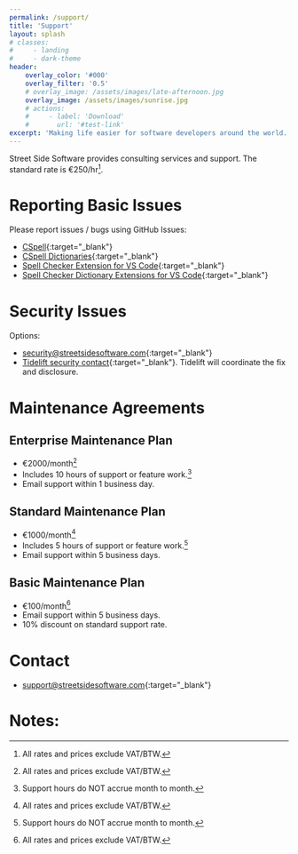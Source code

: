 ```yaml
---
permalink: /support/
title: 'Support'
layout: splash
# classes:
#     - landing
#     - dark-theme
header:
    overlay_color: '#000'
    overlay_filter: '0.5'
    # overlay_image: /assets/images/late-afternoon.jpg
    overlay_image: /assets/images/sunrise.jpg
    # actions:
    #     - label: 'Download'
    #       url: '#test-link'
excerpt: 'Making life easier for software developers around the world.'
---
```


Street Side Software provides consulting services and support. The standard rate is €250/hr[^vat].

# Reporting Basic Issues

Please report issues / bugs using GitHub Issues:

-   [CSpell](https://github.com/streetsidesoftware/cspell/issues/new/choose){:target="\_blank"}
-   [CSpell Dictionaries](https://github.com/streetsidesoftware/cspell-dicts/issues/new/choose){:target="\_blank"}
-   [Spell Checker Extension for VS Code](https://github.com/streetsidesoftware/vscode-spell-checker/issues/new/choose){:target="\_blank"}
-   [Spell Checker Dictionary Extensions for VS Code](https://github.com/streetsidesoftware/vscode-cspell-dict-extensions/issues/new/choose){:target="\_blank"}

# Security Issues

Options:

-   [security@streetsidesoftware.com](mailto:security@streetsidesoftware.com){:target="\_blank"}
-   [Tidelift security contact](https://tidelift.com/security){:target="\_blank"}.
    Tidelift will coordinate the fix and disclosure.

# Maintenance Agreements

## Enterprise Maintenance Plan

-   €2000/month[^vat]
-   Includes 10 hours of support or feature work.[^support_hours]
-   Email support within 1 business day.

## Standard Maintenance Plan

-   €1000/month[^vat]
-   Includes 5 hours of support or feature work.[^support_hours]
-   Email support within 5 business days.

## Basic Maintenance Plan

-   €100/month[^vat]
-   Email support within 5 business days.
-   10% discount on standard support rate.

# Contact

-   [support@streetsidesoftware.com](mailto:support@streetsidesoftware.com){:target="\_blank"}

# Notes:

[^vat]: All rates and prices exclude VAT/BTW.
[^support_hours]: Support hours do NOT accrue month to month.
